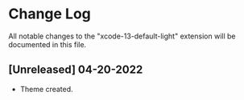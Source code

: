 # Change Log

All notable changes to the "xcode-13-default-light" extension will be documented in this file.

## [Unreleased] 04-20-2022

- Theme created.
